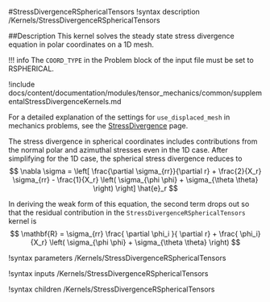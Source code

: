 #StressDivergenceRSphericalTensors
!syntax description /Kernels/StressDivergenceRSphericalTensors


##Description
This kernel solves the steady state stress divergence equation in polar coordinates on a 1D mesh.

!!! info
    The `COORD_TYPE` in the Problem block of the input file must be set to RSPHERICAL.

!include docs/content/documentation/modules/tensor_mechanics/common/supplementalStressDivergenceKernels.md

For a detailed explanation of the settings for `use_displaced_mesh` in mechanics problems, see the [StressDivergence](/tensor_mechanics/StressDivergence.md) page.

 The stress divergence in spherical coordinates includes contributions from the normal polar and azimuthal stresses even in the 1D case.  After simplifying for the 1D case, the spherical stress divergence reduces to
$$
\nabla \sigma  =  \left[ \frac{\partial \sigma_{rr}}{\partial r} + \frac{2}{X_r} \sigma_{rr} - \frac{1}{X_r} \left( \sigma_{\phi \phi} + \sigma_{\theta \theta} \right)  \right] \hat{e}_r
$$

In deriving the weak form of this equation, the second term drops out so that the residual contribution in the `StressDivergenceRSphericalTensors` kernel is
$$
\mathbf{R} = \sigma_{rr} \frac{ \partial \phi_i }{ \partial r} + \frac{ \phi_i}{X_r} \left( \sigma_{\phi \phi} + \sigma_{\theta \theta} \right)
$$

!syntax parameters /Kernels/StressDivergenceRSphericalTensors

!syntax inputs /Kernels/StressDivergenceRSphericalTensors

!syntax children /Kernels/StressDivergenceRSphericalTensors

